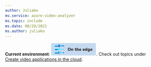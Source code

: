 ```yaml
---
author: Juliako
ms.service: azure-video-analyzer
ms.topic: include
ms.date: 08/29/2021
ms.author: juliako
---
```


**Current environment**: ![edge icon](../media/env-icon/edge.png). Check out topics under [Create video applications in the cloud](../../index.yml).

